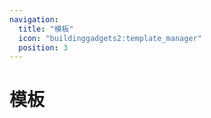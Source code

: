 ```yaml
---
navigation:
  title: "模板"
  icon: "buildinggadgets2:template_manager"
  position: 3
---
```


# 模板

<SubPages />